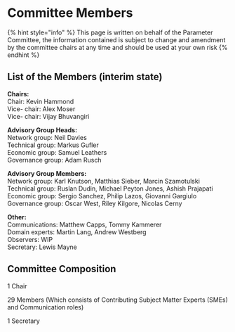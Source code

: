 # Committee Members

{% hint style="info" %}
This page is written on behalf of the Parameter Committee, the information contained is subject to change and amendment by the committee chairs at any time and should be used at your own risk
{% endhint %}

## List of the Members (interim state) <a href="#updated-list-of-the-members-interim-state" id="updated-list-of-the-members-interim-state"></a>

**Chairs:**\
Chair: Kevin Hammond\
Vice- chair: Alex Moser\
Vice- chair: Vijay Bhuvangiri

**Advisory Group Heads:**\
Network group: Neil Davies\
Technical group: Markus Gufler\
Economic group: Samuel Leathers\
Governance group: Adam Rusch

**Advisory Group Members:**\
Network group: Karl Knutson, Matthias Sieber, Marcin Szamotulski\
Technical group: Ruslan Dudin, Michael Peyton Jones, Ashish Prajapati\
Economic group: Sergio Sanchez, Philip Lazos, Giovanni Gargiulo\
Governance group: Oscar West, Riley Kilgore, Nicolas Cerny

**Other:**\
Communications: Matthew Capps, Tommy Kammerer\
Domain experts: Martin Lang, Andrew Westberg\
Observers: WIP\
Secretary: Lewis Mayne

## Committee Composition

1 Chair

29 Members (Which consists of Contributing Subject Matter Experts (SMEs) and Communication roles)

1 Secretary

